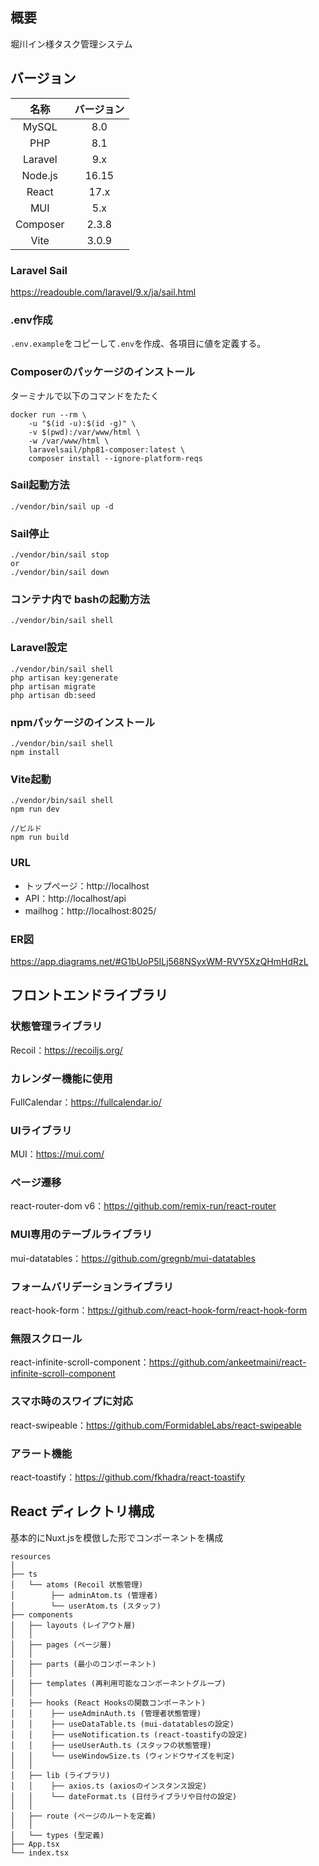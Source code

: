 ## 概要
堀川イン様タスク管理システム

## バージョン

|名称|バージョン|
|:--:|:--:|
|MySQL|8.0|
|PHP|8.1|
|Laravel|9.x|
|Node.js|16.15|
|React|17.x|
|MUI|5.x|
|Composer|2.3.8|
|Vite|3.0.9|

### Laravel Sail
https://readouble.com/laravel/9.x/ja/sail.html

### .env作成
`.env.example`をコピーして`.env`を作成、各項目に値を定義する。

### Composerのパッケージのインストール
ターミナルで以下のコマンドをたたく
```
docker run --rm \
    -u "$(id -u):$(id -g)" \
    -v $(pwd):/var/www/html \
    -w /var/www/html \
    laravelsail/php81-composer:latest \
    composer install --ignore-platform-reqs
```
### Sail起動方法
```
./vendor/bin/sail up -d
```

### Sail停止
```
./vendor/bin/sail stop
or
./vendor/bin/sail down
```

### コンテナ内で bashの起動方法
```
./vendor/bin/sail shell
```
### Laravel設定
```
./vendor/bin/sail shell
php artisan key:generate
php artisan migrate
php artisan db:seed
```
### npmパッケージのインストール
```
./vendor/bin/sail shell
npm install
```
### Vite起動
```
./vendor/bin/sail shell
npm run dev

//ビルド
npm run build
```

### URL

- トップページ：http://localhost
- API：http://localhost/api
- mailhog：http://localhost:8025/

### ER図
https://app.diagrams.net/#G1bUoP5ILj568NSyxWM-RVY5XzQHmHdRzL

## フロントエンドライブラリ


### 状態管理ライブラリ

Recoil：https://recoiljs.org/

### カレンダー機能に使用

FullCalendar：https://fullcalendar.io/

### UIライブラリ

MUI：https://mui.com/

### ページ遷移

react-router-dom v6：https://github.com/remix-run/react-router

### MUI専用のテーブルライブラリ

mui-datatables：https://github.com/gregnb/mui-datatables

### フォームバリデーションライブラリ

react-hook-form：https://github.com/react-hook-form/react-hook-form

### 無限スクロール

react-infinite-scroll-component：https://github.com/ankeetmaini/react-infinite-scroll-component

### スマホ時のスワイプに対応

react-swipeable：https://github.com/FormidableLabs/react-swipeable

### アラート機能

react-toastify：https://github.com/fkhadra/react-toastify

## React ディレクトリ構成

基本的にNuxt.jsを模倣した形でコンポーネントを構成

```
resources
│ 
├── ts
│   └── atoms (Recoil 状態管理)
│        ├── adminAtom.ts (管理者)
│        └── userAtom.ts (スタッフ)
├── components
│   ├── layouts (レイアウト層)
│   │
│   ├── pages (ページ層)
│   │
│   ├── parts (最小のコンポーネント)
│   │
│   ├── templates (再利用可能なコンポーネントグループ)
│   │
│   ├── hooks (React Hooksの関数コンポーネント)
│   │    ├── useAdminAuth.ts (管理者状態管理)
│   │    ├── useDataTable.ts (mui-datatablesの設定)
│   │    ├── useNotification.ts (react-toastifyの設定)
│   │    ├── useUserAuth.ts (スタッフの状態管理)
│   │    └── useWindowSize.ts (ウィンドウサイズを判定)
│   │
│   ├── lib (ライブラリ)
│   │    ├── axios.ts (axiosのインスタンス設定)
│   │    └── dateFormat.ts (日付ライブラリや日付の設定)
│   │
│   ├── route (ページのルートを定義)
│   │
│   └── types (型定義)
├── App.tsx
└── index.tsx

```

